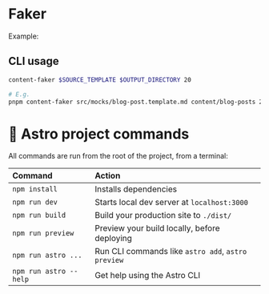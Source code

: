 # Faker

Example:

## CLI usage

```sh
content-faker $SOURCE_TEMPLATE $OUTPUT_DIRECTORY 20

# E.g.
pnpm content-faker src/mocks/blog-post.template.md content/blog-posts 20
```

# 🧞 Astro project commands

All commands are run from the root of the project, from a terminal:

| Command                | Action                                             |
| :--------------------- | :------------------------------------------------- |
| `npm install`          | Installs dependencies                              |
| `npm run dev`          | Starts local dev server at `localhost:3000`        |
| `npm run build`        | Build your production site to `./dist/`            |
| `npm run preview`      | Preview your build locally, before deploying       |
| `npm run astro ...`    | Run CLI commands like `astro add`, `astro preview` |
| `npm run astro --help` | Get help using the Astro CLI                       |
